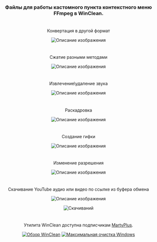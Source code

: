 <div align="center">

### Файлы для работы кастомного пункта контекстного меню FFmpeg в WinClean.
#
Конвертация в другой формат

![Описание изображения](https://i.ibb.co/9k5rfLqk/A0588334-07-C2-4-CA4-91-F2-D087-E2041237.png)
#
Сжатие разными методами

![Описание изображения](https://i.ibb.co/qYpgnkS6/5-EFA8-BF6-0-CFB-417-B-BA17-CEB1646-A232-A.png)
#
Извлечение\удаление звука

![Описание изображения](https://i.ibb.co/MkJjh8r3/6686-BF04-5161-4440-AB51-83425614-FEC7.png)
#
Раскадровка

![Описание изображения](https://i.ibb.co/B2KgBbLZ/5-CF9-C677-D552-488-C-A15-B-354-C11-BCCB0-C.png)
#
Создание гифки

![Описание изображения](https://i.ibb.co/jsftcCR/ACA3-D58-B-9418-43-F3-AF21-3357548-AE421.png)
#
Изменение разрешения

![Описание изображения](https://i.ibb.co/99NgzP3T/426-F372-E-BF15-42-F8-9-A2-C-A5-CC1729-F8-EF.png)
#
Скачивание YouTube аудио или видео по ссылке из буфера обмена

![Описание изображения](https://i.ibb.co/0jV6m9vH/39639779-B477-4-F68-A59-C-D75-DF67-B5-EE0.png)

![Скачиваний](https://img.shields.io/github/downloads/MartyFiles/FFmpeg/Release/total?style=for-the-badge&label=Скачиваний&color=blue&logo=download)

#

Утилита WinClean доступна подписчикам [MartyPlus](https://t.me/martyfiles/1146).

[![Обзор WinClean](https://img.shields.io/badge/Обзор%20WinClean-red?style=for-the-badge&logo=youtube)](https://www.youtube.com/watch?v=5NBqbUUB1Pk)
[![Максимальная очистка Windows](https://img.shields.io/badge/Максимальная%20очистка%20Windows-red?style=for-the-badge&logo=youtube)](https://www.youtube.com/watch?v=id06E58oafI)

</div>
